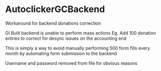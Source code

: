 # AutoclickerGCBackend
Workaround for backend donations correction

GI Built backend is unable to perform mass actions Eg. Add 100 donation entries to correct for desync issues on the accounting end

This is simply a way to avoid manually performing 500 form fills every month by automating form submission to the backend

Username and password removed from file for obvious reasons
